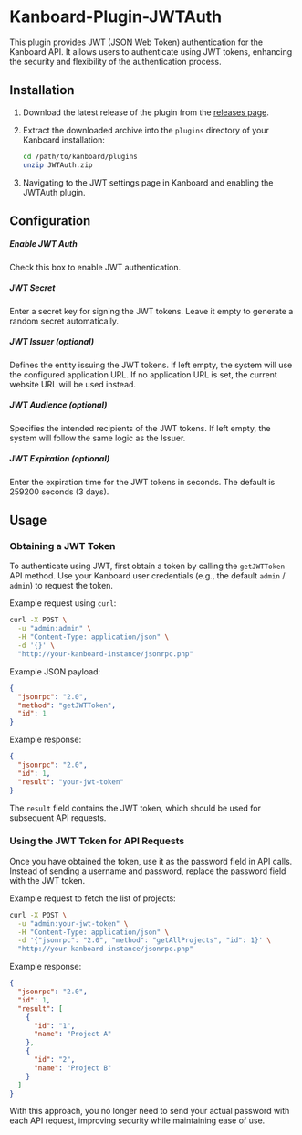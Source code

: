 # Kanboard-Plugin-JWTAuth

This plugin provides JWT (JSON Web Token) authentication for the Kanboard API. It allows users to authenticate using JWT tokens, enhancing the security and flexibility of the authentication process.

## Installation

1. Download the latest release of the plugin from the [releases page](https://github.com/Protype/Kanboard-Plugin-JWTAuth/releases).

2. Extract the downloaded archive into the `plugins` directory of your Kanboard installation:
    ```sh
    cd /path/to/kanboard/plugins
    unzip JWTAuth.zip
    ```

3. Navigating to the JWT settings page in Kanboard and enabling the JWTAuth plugin.


## Configuration

##### Enable JWT Auth

Check this box to enable JWT authentication.

##### JWT Secret

Enter a secret key for signing the JWT tokens. Leave it empty to generate a random secret automatically.

##### JWT Issuer (optional)

Defines the entity issuing the JWT tokens. If left empty, the system will use the configured application URL. If no application URL is set, the current website URL will be used instead.

##### JWT Audience (optional)

Specifies the intended recipients of the JWT tokens. If left empty, the system will follow the same logic as the Issuer.

##### JWT Expiration (optional)

Enter the expiration time for the JWT tokens in seconds. The default is 259200 seconds (3 days).

## Usage

### Obtaining a JWT Token

To authenticate using JWT, first obtain a token by calling the `getJWTToken` API method. Use your Kanboard user credentials (e.g., the default `admin` / `admin`) to request the token.

Example request using `curl`:

```sh
curl -X POST \
  -u "admin:admin" \
  -H "Content-Type: application/json" \
  -d '{}' \
  "http://your-kanboard-instance/jsonrpc.php"
```

Example JSON payload:

```json
{
  "jsonrpc": "2.0",
  "method": "getJWTToken",
  "id": 1
}
```

Example response:

```json
{
  "jsonrpc": "2.0",
  "id": 1,
  "result": "your-jwt-token"
}
```

The `result` field contains the JWT token, which should be used for subsequent API requests.

### Using the JWT Token for API Requests

Once you have obtained the token, use it as the password field in API calls. Instead of sending a username and password, replace the password field with the JWT token.

Example request to fetch the list of projects:

```sh
curl -X POST \
  -u "admin:your-jwt-token" \
  -H "Content-Type: application/json" \
  -d '{"jsonrpc": "2.0", "method": "getAllProjects", "id": 1}' \
  "http://your-kanboard-instance/jsonrpc.php"
```

Example response:

```json
{
  "jsonrpc": "2.0",
  "id": 1,
  "result": [
    {
      "id": "1",
      "name": "Project A"
    },
    {
      "id": "2",
      "name": "Project B"
    }
  ]
}
```

With this approach, you no longer need to send your actual password with each API request, improving security while maintaining ease of use.

